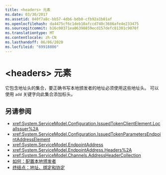 ```yaml
---
title: <headers> 元素
ms.date: 03/30/2017
ms.assetid: 040f7a8c-bb57-4db6-bdb0-cfb92a1b01af
ms.openlocfilehash: da4475cf6c1deb10afccd740c3686afe4e233475
ms.sourcegitcommit: b16c00371ea06398859ecd157defc81301c9070f
ms.translationtype: MT
ms.contentlocale: zh-CN
ms.lasthandoff: 06/06/2020
ms.locfileid: "69918806"
---
```

# <a name="headers-element"></a>\<headers> 元素
它包含地址头的集合，要正确书写本地颁发者的地址必须使用这些地址头。 可以使用 `add` 关键字向此集合添加标头。  
  
## <a name="see-also"></a>另请参阅

- <xref:System.ServiceModel.Configuration.IssuedTokenClientElement.LocalIssuer%2A>
- <xref:System.ServiceModel.Configuration.IssuedTokenParametersEndpointAddressElement>
- <xref:System.ServiceModel.EndpointAddress>
- <xref:System.ServiceModel.EndpointAddress.Headers%2A>
- <xref:System.ServiceModel.Channels.AddressHeaderCollection>
- [如何：配置本地颁发者](../../../wcf/feature-details/how-to-configure-a-local-issuer.md)
- [终结点：地址、绑定和协定](../../../wcf/feature-details/endpoints-addresses-bindings-and-contracts.md)

